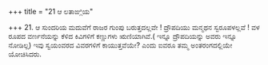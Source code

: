 +++
title = "21 ಆ ಲತಾಙ್ಗಿಯ"

+++
21. ಆ ಸುಂದರಿಯ ಮದುವೆಗೆ ರಾಜರ ಗುಂಪು ಬರುತ್ತದಲ್ಲವೇ ! ದ್ರೌಪದಿಯು ಮನ್ಮಥನ ಸ್ವರೂಪಳಲ್ಲವೆ ! ವಳ ರೂಪದ ವರ್ಣನೆಯನ್ನು ಕೆಳಿದ  ಕಿವಿಗಳಿಗೆ ಕಣ್ಣುಗಳು ಋಣಿಯಾಗಿವೆ.( ಇನ್ನೂ ದ್ರೌಪದಿಯನ್ನು ಅವರು ಇನ್ನೂ ನೋಡಿಲ್ಲ) ಇವು ಸ್ವಯಂವರದ ವಿವರಗಳಿಗೆ ಕಾಯುತ್ತವೆಯೇ? ಎಂದು ಐವರೂ ತಮ್ಮ ಅಂತರಂಗದಲ್ಲಿಯೇ ಯೋಚಿಸಿದರು.